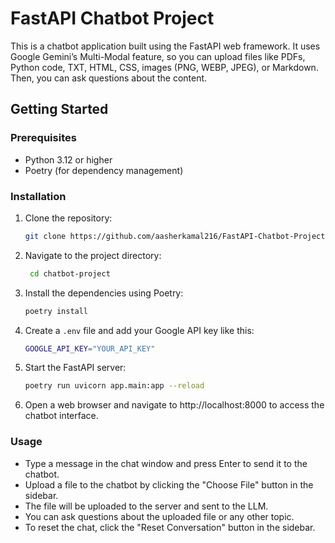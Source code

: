 # FastAPI Chatbot Project

This is a chatbot application built using the FastAPI web framework. It uses Google Gemini’s Multi-Modal feature, so you can upload files like PDFs, Python code, TXT, HTML, CSS, images (PNG, WEBP, JPEG), or Markdown. Then, you can ask questions about the content.

## Getting Started

### Prerequisites

- Python 3.12 or higher
- Poetry (for dependency management)

### Installation

1. Clone the repository:

   ```bash
   git clone https://github.com/aasherkamal216/FastAPI-Chatbot-Project.git
   ```
2. Navigate to the project directory:

   ```bash
    cd chatbot-project
   ```
3. Install the dependencies using Poetry:

   ```bash
   poetry install
   ```
4. Create a `.env` file and add your Google API key like this:

   ```bash
   GOOGLE_API_KEY="YOUR_API_KEY"
   ```

5. Start the FastAPI server:

   ```bash
   poetry run uvicorn app.main:app --reload
   ```
6. Open a web browser and navigate to http://localhost:8000 to access the chatbot interface.

### Usage
* Type a message in the chat window and press Enter to send it to the chatbot.
* Upload a file to the chatbot by clicking the "Choose File" button in the sidebar.
* The file will be uploaded to the server and sent to the LLM.
* You can ask questions about the uploaded file or any other topic.
* To reset the chat, click the "Reset Conversation" button in the sidebar.